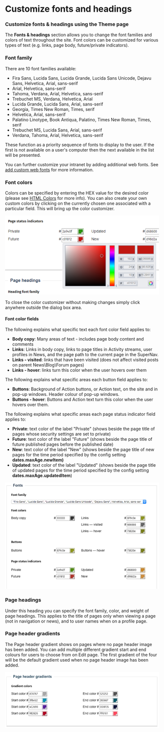 # Customize fonts and headings

### Customize fonts & headings using the Theme page

The **Fonts & headings** section allows you to change the font families and colors of text throughout the site. Font colors can be customized for various types of text \(e.g. links, page body, future/private indicators\).

### Font family

There are 10 font families available:

* Fira Sans, Lucida Sans, Lucida Grande, Lucida Sans Unicode, Dejavu Sans, Helvetica, Arial, sans-serif
* Arial, Helvetica, sans-serif
* Tahoma, Verdana, Arial, Helvetica, sans-serif
* Trebuchet MS, Verdana, Helvetica, Arial
* Lucida Grande, Lucida Sans, Arial, sans-serif
* Georgia, Times New Roman, Times, serif
* Helvetica, Arial, sans-serif
* Palatino Linotype, Book Antiqua, Palatino, Times New Roman, Times, serif
* Trebuchet MS, Lucida Sans, Arial, sans-serif
* Verdana, Tahoma, Arial, Helvetica, sans-serif

These function as a priority sequence of fonts to display to the user. If the first is not available on a user's computer then the next available in the list will be presented.  
  
You can further customize your intranet by adding additional web fonts. See [add custom web fonts](../add-custom-web-fonts.md) for more information.

### Font colors

Colors can be specified by entering the HEX value for the desired color \(please see [HTML Colors](http://www.w3schools.com/Html/html_colors.asp) for more info\). You can also create your own custom colors by clicking on the currently chosen one associated with a particular field. This will bring up the color customizer.

![](../../../../.gitbook/assets/1%20%28104%29.png)



To close the color customizer without making changes simply click anywhere outside the dialog box area.

#### Font color fields

The following explains what specific text each font color field applies to:

* **Body copy**: Many areas of text - includes page body content and comments
* **Links**: Links in body copy, links to page titles in Activity streams, user profiles in News, and the page path to the current page in the SuperNav.
* **Links - visited**: links that have been visited \(does not affect visited posts on parent News\Blog\Forum pages\)
* **Links - hover**: links turn this color when the user hovers over them

The following explains what specific areas each button field applies to:

* **Buttons**: Background of Action buttons, or Action text, on the site and in pop-up windows. Header colour of pop-up windows.
* **Buttons - hover**: Buttons and Action text turn this color when the user hovers over them.

The following explains what specific areas each page status indicator field applies to:

* **Private**: text color of the label "Private" \(shows beside the page title of pages whose security settings are set to private\)
* **Future**: text color of the label "Future" \(shows beside the page title of future published pages before the published date\)
* **New**: text color of the label "New" \(shows beside the page title of new pages for the time period specified by the config setting **dates.maxAge.newItem\)**
* **Updated**: text color of the label "Updated" \(shows beside the page title of updated pages for the time period specified by the config setting **dates.maxAge.updatedItem**\)

![](../../../../.gitbook/assets/2%20%2817%29.png)

### Page headings

Under this heading you can specify the font family, color, and weight of page headings. This applies to the title of pages only when viewing a page \(not in navigation or news\), and to user names when on a profile page.

### Page header gradients

The Page header gradient shows on pages where no page header image has been added. You can add multiple different gradient start and end colours for users to choose from on Edit page. The first gradient of the four will be the default gradient used when no page header image has been added.

![](../../../../.gitbook/assets/3%20%282%29.png)

